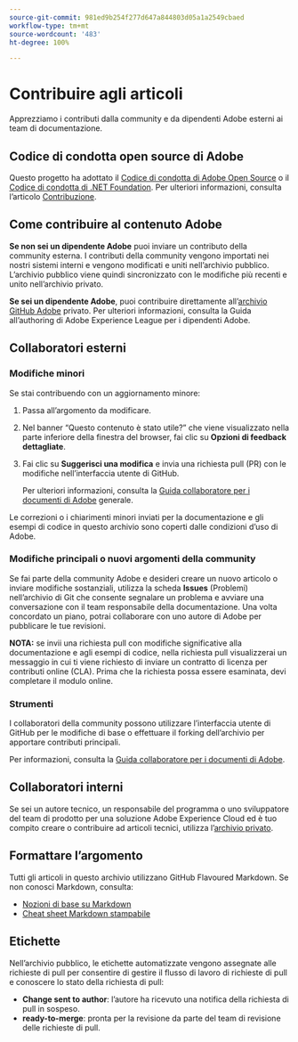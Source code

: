 ```yaml
---
source-git-commit: 981ed9b254f277d647a844803d05a1a2549cbaed
workflow-type: tm+mt
source-wordcount: '483'
ht-degree: 100%

---
```

# Contribuire agli articoli

Apprezziamo i contributi dalla community e da dipendenti Adobe esterni ai team di documentazione.

## Codice di condotta open source di Adobe

Questo progetto ha adottato il [Codice di condotta di Adobe Open Source](code-of-conduct.md) o il [Codice di condotta di .NET Foundation](https://dotnetfoundation.org/code-of-conduct). Per ulteriori informazioni, consulta l’articolo [Contribuzione](contributing.md).

## Come contribuire al contenuto Adobe

**Se non sei un dipendente Adobe** puoi inviare un contributo della community esterna. I contributi della community vengono importati nei nostri sistemi interni e vengono modificati e uniti nell’archivio pubblico. L’archivio pubblico viene quindi sincronizzato con le modifiche più recenti e unito nell’archivio privato.

**Se sei un dipendente Adobe**, puoi contribuire direttamente all’[archivio GitHub Adobe](https://git.corp.adobe.com/AdobeDocs/) privato. Per ulteriori informazioni, consulta la Guida all’authoring di Adobe Experience League per i dipendenti Adobe.

## Collaboratori esterni

### Modifiche minori

Se stai contribuendo con un aggiornamento minore:

1. Passa all’argomento da modificare.
1. Nel banner “Questo contenuto è stato utile?” che viene visualizzato nella parte inferiore della finestra del browser, fai clic su **Opzioni di feedback dettagliate**.
1. Fai clic su **Suggerisci una modifica** e invia una richiesta pull (PR) con le modifiche nell’interfaccia utente di GitHub.

   Per ulteriori informazioni, consulta la [Guida collaboratore per i documenti di Adobe](https://experienceleague.adobe.com/docs/contributor/contributor-guide/introduction.html?lang=it) generale.

Le correzioni o i chiarimenti minori inviati per la documentazione e gli esempi di codice in questo archivio sono coperti dalle condizioni d’uso di Adobe.

### Modifiche principali o nuovi argomenti della community

Se fai parte della community Adobe e desideri creare un nuovo articolo o inviare modifiche sostanziali, utilizza la scheda **Issues** (Problemi) nell’archivio di Git che consente segnalare un problema e avviare una conversazione con il team responsabile della documentazione. Una volta concordato un piano, potrai collaborare con uno autore di Adobe per pubblicare le tue revisioni.

**NOTA:** se invii una richiesta pull con modifiche significative alla documentazione e agli esempi di codice, nella richiesta pull visualizzerai un messaggio in cui ti viene richiesto di inviare un contratto di licenza per contributi online (CLA). Prima che la richiesta possa essere esaminata, devi completare il modulo online.

### Strumenti

I collaboratori della community possono utilizzare l’interfaccia utente di GitHub per le modifiche di base o effettuare il forking dell’archivio per apportare contributi principali.

Per informazioni, consulta la [Guida collaboratore per i documenti di Adobe](https://experienceleague.adobe.com/docs/contributor/contributor-guide/introduction.html?lang=it).

## Collaboratori interni

Se sei un autore tecnico, un responsabile del programma o uno sviluppatore del team di prodotto per una soluzione Adobe Experience Cloud ed è tuo compito creare o contribuire ad articoli tecnici, utilizza l’[archivio privato](https://git.corp.adobe.com/AdobeDocs).

## Formattare l’argomento

Tutti gli articoli in questo archivio utilizzano GitHub Flavoured Markdown. Se non conosci Markdown, consulta:

* [Nozioni di base su Markdown](https://help.github.com/articles/getting-started-with-writing-and-formatting-on-github/)
* [Cheat sheet Markdown stampabile](https://guides.github.com/pdfs/markdown-cheatsheet-online.pdf)

## Etichette

Nell’archivio pubblico, le etichette automatizzate vengono assegnate alle richieste di pull per consentire di gestire il flusso di lavoro di richieste di pull e conoscere lo stato della richiesta di pull:

* **Change sent to author**: l’autore ha ricevuto una notifica della richiesta di pull in sospeso.
* **ready-to-merge**: pronta per la revisione da parte del team di revisione delle richieste di pull.
